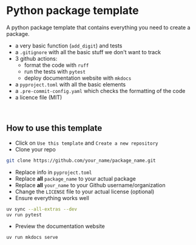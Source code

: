 # Python package template

A python package template that contains everything you need to create a package.

- a very basic function (`add_digit`) and tests
- a `.gitignore` with all the basic stuff we don't want to track
- 3 github actions:
  - format the code with `ruff`
  - run the tests with `pytest`
  - deploy documentation website with `mkdocs`
- a `pyproject.toml` with all the basic elements
- a `.pre-commit-config.yaml` which checks the formatting of the code
- a licence file (MIT)

<br>

## How to use this template

- Click on `Use this template` and `Create a new repository`
- Clone your repo

```bash
git clone https://github.com/your_name/package_name.git
```

- Replace info in `pyproject.toml`
- Replace **all** `package_name` to your actual package
- Replace **all** `your_name` to your Github username/organization
- Change the `LICENSE` file to your actual license (optional)
- Ensure everything works well

```bash
uv sync --all-extras --dev
uv run pytest
```

- Preview the documentation website

```bash
uv run mkdocs serve
```

